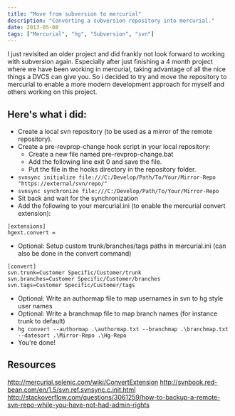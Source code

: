 ```yaml
---
title: "Move from subversion to mercurial"
description: "Converting a subversion repository into mercurial."
date: 2013-05-08
tags: ["Mercurial", "hg", "Subversion", "svn"]
---
```

I just revisited an older project and did frankly not look forward to working with subversion again. Especially after just finishing a 4 month project where we have been working in mercurial, taking advantage of all the nice things a DVCS can give you. So i decided to try and move the repository to mercurial to enable a more modern development approach for myself and others working on this project.

## Here's what i did:
- Create a local svn repository (to be used as a mirror of the remote repository).
- Create a pre-revprop-change hook script in your local repository:
    - Create a new file named pre-revprop-change.bat
    - Add the following line exit 0 and save the file.
    - Put the file in the hooks directory in the repository folder.
- `svnsync initialize file:///C:/Develop/Path/To/Your/Mirror-Repo "https://external/svn/repo/"`
- `svnsync synchronize file:///C:/Develop/Path/To/Your/Mirror-Repo`
- Sit back and wait for the synchronization
- Add the following to your mercurial.ini (to enable the mercurial convert extension):
```
[extensions]
hgext.convert =
```
- Optional: Setup custom trunk/branches/tags paths in mercurial.ini (can also be done in the convert command)
```
[convert]
svn.trunk=Customer Specific/Customer/trunk
svn.branches=Customer Specific/Customer/branches
svn.tags=Customer Specific/Customer/tags
```
- Optional: Write an authormap file to map usernames in svn to hg style user names
- Optional: Write a branchmap file to map branch names (for instance trunk to default)
- `hg convert --authormap .\authormap.txt --branchmap .\branchmap.txt --datesort .\Mirror-Repo .\Hg-Repo`
- You're done!

## Resources
<http://mercurial.selenic.com/wiki/ConvertExtension>
<http://svnbook.red-bean.com/en/1.5/svn.ref.svnsync.c.init.html>
<http://stackoverflow.com/questions/3061259/how-to-backup-a-remote-svn-repo-while-you-have-not-had-admin-rights>